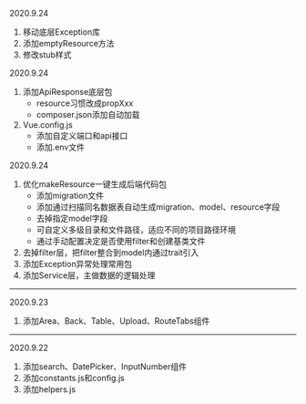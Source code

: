 2020.9.24
1. 移动底层Exception库
2. 添加emptyResource方法
3. 修改stub样式

2020.9.24
1. 添加ApiResponse底层包
    * resource习惯改成propXxx
    * composer.json添加自动加载
2. Vue.config.js
    * 添加自定义端口和api接口
    * 添加.env文件
    
2020.9.24
1. 优化makeResource一键生成后端代码包
    * 添加migration文件
    * 添加通过扫描同名数据表自动生成migration、model、resource字段
    * 去掉指定model字段
    * 可自定义多级目录和文件路径，适应不同的项目路径环境
    * 通过手动配置决定是否使用filter和创建基类文件
2. 去掉filter层，把filter整合到model内通过trait引入
3. 添加Exception异常处理常用包
4. 添加Service层，主做数据的逻辑处理
---
2020.9.23
1. 添加Area、Back、Table、Upload、RouteTabs组件
---
2020.9.22
1. 添加search、DatePicker、InputNumber组件
2. 添加constants.js和config.js
3. 添加helpers.js